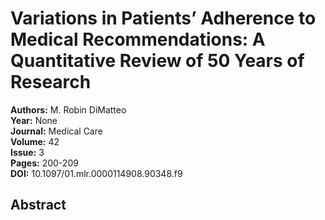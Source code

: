 # Variations in Patients’ Adherence to Medical Recommendations: A Quantitative Review of 50 Years of Research

**Authors:** M. Robin DiMatteo  
**Year:** None  
**Journal:** Medical Care  
**Volume:** 42  
**Issue:** 3  
**Pages:** 200-209  
**DOI:** 10.1097/01.mlr.0000114908.90348.f9  

## Abstract


